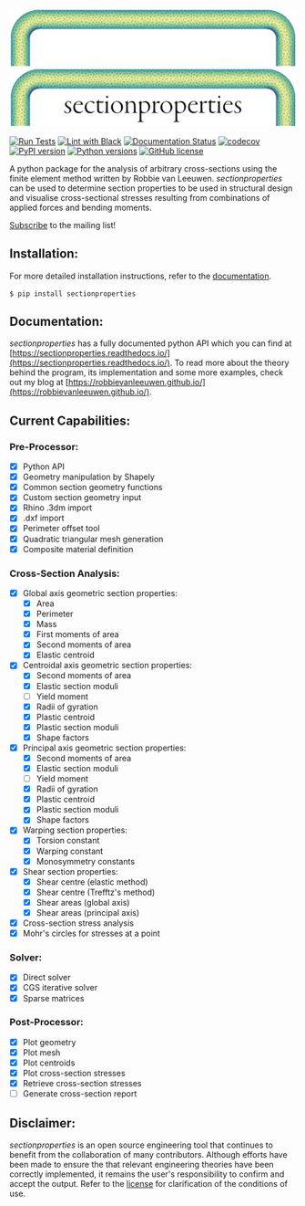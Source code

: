 ![Logo Dark](docs/source/images/logo_dark.png#gh-dark-mode-only)
![Logo Light](docs/source/images/logo.png#gh-light-mode-only)

[![Run Tests](https://github.com/robbievanleeuwen/section-properties/actions/workflows/tests.yml/badge.svg?branch=v2)](https://github.com/robbievanleeuwen/section-properties/actions/workflows/tests.yml) [![Lint with Black](https://github.com/robbievanleeuwen/section-properties/actions/workflows/black.yml/badge.svg?branch=v2)](https://github.com/robbievanleeuwen/section-properties/actions/workflows/black.yml) [![Documentation Status](https://readthedocs.org/projects/sectionproperties/badge/?version=v2)](https://sectionproperties.readthedocs.io/en/v2/?badge=v2) [![codecov](https://codecov.io/gh/robbievanleeuwen/section-properties/branch/v2/graph/badge.svg?token=QCH9J4SG6P)](https://codecov.io/gh/robbievanleeuwen/section-properties) [![PyPI version](https://badge.fury.io/py/sectionproperties.svg)](https://badge.fury.io/py/sectionproperties) [![Python versions](https://img.shields.io/badge/python-3.7%20%7C%203.8%20%7C%203.9-blue?style=flat&logo=python)](https://badge.fury.io/py/sectionproperties) [![GitHub license](https://img.shields.io/github/license/robbievanleeuwen/section-properties)](https://github.com/robbievanleeuwen/section-properties/blob/master/LICENSE)

A python package for the analysis of arbitrary cross-sections using the finite element method written by Robbie van Leeuwen. *sectionproperties* can be used to determine section properties to be used in structural design and visualise cross-sectional stresses resulting from combinations of applied forces and bending moments.

[Subscribe](http://eepurl.com/dMMUeg) to the mailing list!

## Installation:

For more detailed installation instructions, refer to the [documentation](https://sectionproperties.readthedocs.io/).

```
$ pip install sectionproperties
```

## Documentation:

*sectionproperties* has a fully documented python API which you can find at [https://sectionproperties.readthedocs.io/](https://sectionproperties.readthedocs.io/). To read more about the theory behind the program, its implementation and some more examples, check out my blog at [https://robbievanleeuwen.github.io/](https://robbievanleeuwen.github.io/).

## Current Capabilities:

### Pre-Processor:
- [x] Python API
- [x] Geometry manipulation by Shapely
- [x] Common section geometry functions
- [x] Custom section geometry input
- [x] Rhino .3dm import
- [x] .dxf import
- [x] Perimeter offset tool
- [x] Quadratic triangular mesh generation
- [x] Composite material definition

### Cross-Section Analysis:
- [x] Global axis geometric section properties:
  - [x] Area
  - [x] Perimeter
  - [x] Mass
  - [x] First moments of area
  - [x] Second moments of area
  - [x] Elastic centroid
- [x] Centroidal axis geometric section properties:
  - [x] Second moments of area
  - [x] Elastic section moduli
  - [ ] Yield moment
  - [x] Radii of gyration
  - [x] Plastic centroid
  - [x] Plastic section moduli
  - [x] Shape factors
- [x] Principal axis geometric section properties:
  - [x] Second moments of area
  - [x] Elastic section moduli
  - [ ] Yield moment
  - [x] Radii of gyration
  - [x] Plastic centroid
  - [x] Plastic section moduli
  - [x] Shape factors
- [x] Warping section properties:
  - [x] Torsion constant
  - [x] Warping constant
  - [x] Monosymmetry constants
- [x] Shear section properties:
  - [x] Shear centre (elastic method)
  - [x] Shear centre (Trefftz's method)
  - [x] Shear areas (global axis)
  - [x] Shear areas (principal axis)
- [x] Cross-section stress analysis
- [x] Mohr's circles for stresses at a point

### Solver:
- [x] Direct solver
- [x] CGS iterative solver
- [x] Sparse matrices

### Post-Processor:
- [x] Plot geometry
- [x] Plot mesh
- [x] Plot centroids
- [x] Plot cross-section stresses
- [x] Retrieve cross-section stresses
- [ ] Generate cross-section report

## Disclaimer:

*sectionproperties* is an open source engineering tool that continues to benefit from the collaboration of many contributors. Although efforts have been made to ensure the that relevant engineering theories have been correctly implemented, it remains the user's responsibility to confirm and accept the output. Refer to the [license](LICENSE) for clarification of the conditions of use.
